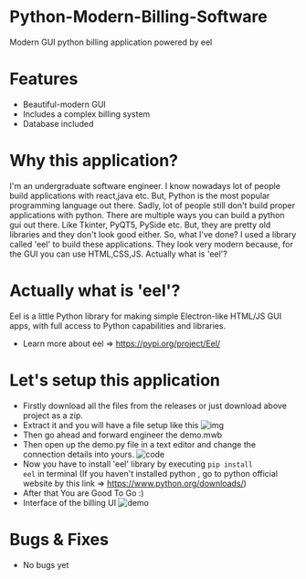 # Python-Modern-Billing-Software
Modern GUI python billing application powered by eel

# Features
* Beautiful-modern GUI
* Includes a complex billing system
* Database included

# Why this application?
I'm an undergraduate software engineer. I know nowadays lot of people build applications with react,java etc. But, Python is the most popular programming language out there. Sadly, lot of people still don't build proper applications with python. There are multiple ways you can build a python gui out there. Like Tkinter, PyQT5, PySide etc. But, they are pretty old libraries and they don't look good either. So, what I've done? I used a library called 'eel' to build these applications. They look very modern because, for the GUI you can use HTML,CSS,JS. Actually what is 'eel'?

# Actually what is 'eel'?
Eel is a little Python library for making simple Electron-like HTML/JS GUI apps, with full access to Python capabilities and libraries.
* Learn more about eel => https://pypi.org/project/Eel/

# Let's setup this application
* Firstly download all the files from the releases or just download above project as a zip.
* Extract it and you will have a file setup like this
![img](https://user-images.githubusercontent.com/118561879/209466502-becd23db-da06-4107-955e-8bcf81bc92ad.png)
* Then go ahead and forward engineer the demo.mwb
* Then open up the demo.py file in a text editor and change the connection details into yours.
![code](https://user-images.githubusercontent.com/118561879/209466607-fb2fbb26-3fe5-489e-b778-3d163e7277a2.png)
* Now you have to install 'eel' library by executing
<code>pip install eel</code> in terminal (If you haven't installed python , go to python official website by this link => https://www.python.org/downloads/)
* After that You are Good To Go :)
* Interface of the billing UI
![demo](https://user-images.githubusercontent.com/118561879/209466762-df8e4317-8bc7-47aa-bca4-c290011a49ef.png)

# Bugs & Fixes
* No bugs yet 

